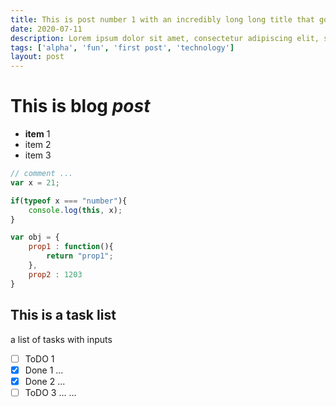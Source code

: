 ```yaml
---
title: This is post number 1 with an incredibly long long title that goes on and on and on ...
date: 2020-07-11
description: Lorem ipsum dolor sit amet, consectetur adipiscing elit, sed do eiusmod tempor incididunt ut labore et dolore magna aliqua.Lorem ipsum dolor sit amet, consectetur adipiscing elit, sed do eiusmod tempor incididunt ut labore et dolore magna aliqua
tags: ['alpha', 'fun', 'first post', 'technology']
layout: post
---
```


# This is blog _post_

- __item__ 1
- item 2
- item 3

```javascript
// comment ...
var x = 21;

if(typeof x === "number"){
    console.log(this, x);
}

var obj = {
    prop1 : function(){
        return "prop1";
    },
    prop2 : 1203
}
```


## This is a task list
a list of tasks with inputs

- [ ] ToDO 1
- [x] Done 1 ...
- [x] Done 2 ...
- [ ] ToDO 3 ... ...
